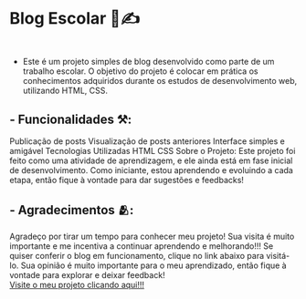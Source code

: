 # <h1>Blog Escolar 📖✍<br><h1>
- Este é um projeto simples de blog desenvolvido como parte de um trabalho escolar. O objetivo do projeto é colocar em prática os conhecimentos adquiridos durante os estudos de desenvolvimento web, utilizando HTML, CSS.

## - Funcionalidades ⚒️:
Publicação de posts
Visualização de posts anteriores
Interface simples e amigável
Tecnologias Utilizadas
HTML
CSS
Sobre o Projeto:
Este projeto foi feito como uma atividade de aprendizagem, e ele ainda está em fase inicial de desenvolvimento. Como iniciante, estou aprendendo e evoluindo a cada etapa, então fique à vontade para dar sugestões e feedbacks!

## - Agradecimentos 🫂:
Agradeço por tirar um tempo para conhecer meu projeto!
 Sua visita é muito importante e me incentiva a continuar aprendendo e melhorando!!!
 Se quiser conferir o blog em funcionamento, clique no link abaixo para visitá-lo. Sua opinião é muito
 importante para o meu aprendizado, então fique à vontade para explorar e deixar feedback! <br>
 [Visite o meu projeto clicando aqui!!!](https://victorgabriel13.github.io/Trabalho-Escolar-Blog/)
